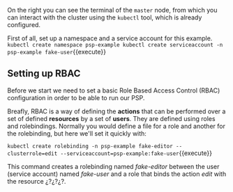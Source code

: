 On the right you can see the terminal of the `master` node, from which you can interact with the cluster using the `kubectl` tool, which is already configured.

First of all, set up a namespace and a service account for this example.
`
kubectl create namespace psp-example
kubectl create serviceaccount -n psp-example fake-user
`{{execute}}

Setting up RBAC
---------------

Before we start we need to set a basic Role Based Access Control (RBAC) configuration in order to be able to run our PSP.

Breafly, RBAC is a way of defining the __actions__ that can be performed over a set of defined __resources__ by a set of __users__. They are defined using roles and rolebindings. Normally you would define a file for a role and another for the rolebinding, but here we'll set it quickly with:

`
kubectl create rolebinding -n psp-example fake-editor --clusterrole=edit --serviceaccount=psp-example:fake-user
`{{execute}}

This command creates a rolebinding named _fake-editor_ between the user (service account) named _fake-user_ and a role that binds the action _edit_ with the resource ¿?¿?¿?.
